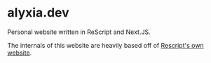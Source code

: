 # alyxia.dev

Personal website written in ReScript and Next.JS.

The internals of this website are heavily based off of [Rescript's own website](https://github.com/rescript-association/rescript-lang.org/).
